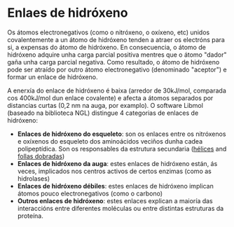 # Enlaes de hidróxeno
Os átomos electronegativos (como o nitróxeno, o oxíxeno, etc) unidos covalentemente a un átomo de hidróxeno tenden a atraer os electróns para si, a expensas do átomo de hidróxeno. En consecuencia, o átomo de hidróxeno adquire unha carga parcial positiva mentres que o átomo "dador" gaña unha carga parcial negativa. Como resultado, o átomo de hidróxeno pode ser atraído por outro átomo electronegativo (denominado "aceptor") e formar un enlace de hidróxeno.

A enerxía do enlace de hidróxeno é baixa (arredor de 30kJ/mol, comparada cos 400kJ/mol dun enlace covalente) e afecta a átomos separados por distancias curtas (0,2 nm na auga, por examplo).
O software Libmol (baseado na biblioteca NGL) distingue 4 categorias de enlaces de hidróxeno:
* **Enlaces de hidróxeno do esqueleto**: son os enlaces entre os nitróxenos e oxíxenos do esqueleto dos aminoácidos veciños dunha cadea polipeptídica. Son os responsables da estrutura secundaria ([hélices](lexicon-helice) and [follas dobradas](lexicon-feuillet))
* **Enlaces de hidróxeno da auga**: estes enlaces de hidróxeno están, ás veces, implicados nos centros activos de certos enzimas (como as hidrolases)
* **Enlaces de hidróxeno débiles**: estes enlaces de hidróxeno implican átomos pouco electronegativos (como o carbono)
* **Outros enlaces de hidróxeno**: estes enlaces explican a maioría das interaccións entre diferentes moléculas ou entre distintas estruturas da proteína.
